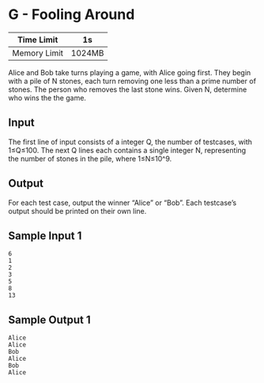 # G - Fooling Around

| Time Limit   | 1s     |
|--------------|--------|
| Memory Limit | 1024MB |

Alice and Bob take turns playing a game, with Alice going first. They begin with a pile of N stones, each turn removing one less than a prime number of stones. The person who removes the last stone wins. Given N, determine who wins the the game.

## Input

The first line of input consists of a integer Q, the number of testcases, with 1≤Q≤100. The next Q lines each contains a single integer N, representing the number of stones in the pile, where 1≤N≤10^9.

## Output

For each test case, output the winner “Alice” or “Bob”. Each testcase’s output should be printed on their own line.

## Sample Input 1

	6
	1
	2
	3
	5
	8
	13	

## Sample Output 1

	Alice
	Alice
	Bob
	Alice
	Bob
	Alice

